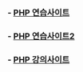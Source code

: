  ### - [PHP 연습사이트](http://codepad.org/sngDu1ck)
 ### - [PHP 연습사이트2](https://onlinephp.io/)
 ### - [PHP 강의사이트](https://opentutorials.org/course/3130/19317)
